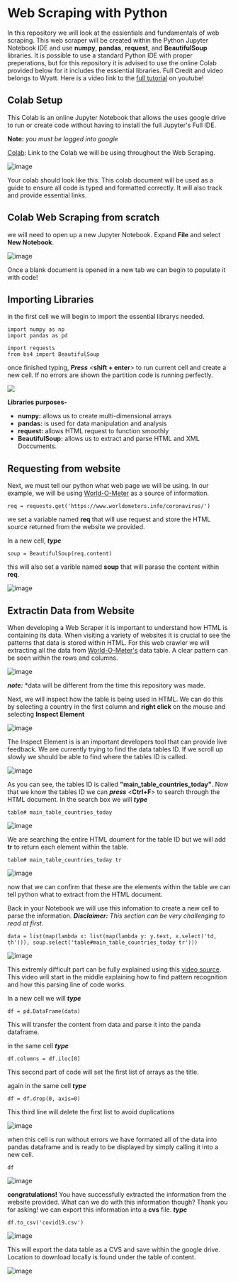 # Web Scraping with Python

In this repository we will look at the essientials and fundamentals of web scraping. This web scraper will be created within the Python Jupyter Notebook IDE and use **numpy**, **pandas**, **request**, and **BeautifulSoup** libraries. It is possible to use a standard Python IDE with proper preperations, but for this repository it is advised to use the online Colab provided below for it includes the essiential libraries. Full Credit and video belongs to Wyatt. Here is a video link to the [full tutorial](https://www.youtube.com/watch?v=Ssi1A8FAAFI) on youtube!

## Colab Setup

This Colab is an online Jupyter Notebook that allows the uses google drive to run or create code without having to install the full Jupyter's Full IDE. 

**Note:** *you must be logged into google*

[Colab](https://colab.research.google.com/drive/1KGh5r59YJuNRCR3JRhJCJojgt9vR8IUW#scrollTo=7RyOhSZaiM7R): Link to the Colab we will be using throughout the Web Scraping.


![image](https://raw.githubusercontent.com/jordanadrianoo/Hack-Quarantine-2020/master/Repository%20Images/Web%20Scraper%20Images/Colab%20demo.JPG)

Your colab should look like this. This colab document will be used as a guide to ensure all code is typed and formatted correctly. It will also track and provide essential links. 

## Colab Web Scraping from scratch

we will need to open up a new Jupyter Notebook. Expand **File** and select **New Notebook**.

![image](https://github.com/jordanadrianoo/Hack-Quarantine-2020/blob/master/Repository%20Images/Web%20Scraper%20Images/Colab%20New%20Notebook%20demo.JPG?raw=true)

Once a blank document is opened in a new tab we can begin to populate it with code!

## Importing Libraries

in the first cell we will begin to import the essential librarys needed.
```
import numpy as np
import pandas as pd

import requests
from bs4 import BeautifulSoup
```
once finished typing, ***Press*** <**shift + enter**> to run current cell and create a new cell. If no errors are shown the partition code is running perfectly.

<img src="https://raw.githubusercontent.com/jordanadrianoo/Hack-Quarantine-2020/master/Repository%20Images/Web%20Scraper%20Images/Import%20Libraries%20Demo.JPG">

**Libraries purposes-**
- **numpy:** allows us to create multi-dimensional arrays
- **pandas:** is used for data manipulation and analysis
- **request:** allows HTML request to function smoothly
- **BeautifulSoup:** allows us to extract and parse HTML and XML Doccuments.

## Requesting from website 

Next, we must tell our python what web page we will be using. In our example, we will be using [World-O-Meter](https://www.worldometers.info/coronavirus/) as a source of information.

```
req = requests.get('https://www.worldometers.info/coronavirus/')
```

we set a variable named **req** that will use request and store the HTML source returned from the website we provided.

In a new cell, ***type***

```
soup = BeautifulSoup(req.content)
```

this will also set a varible named **soup** that will parase the content within **req**.

![image](https://raw.githubusercontent.com/jordanadrianoo/Hack-Quarantine-2020/master/Repository%20Images/Web%20Scraper%20Images/parsing%20HTML.JPG)

## Extractin Data from Website

When developing a Web Scraper it is important to understand how HTML is containing its data. When visiting a variety of websites it is crucial to see the patterns that data is stored within HTML. For this web crawler we will extracting all the data from [World-O-Meter's](https://www.worldometers.info/coronavirus/) data table. A clear pattern can be seen within the rows and columns.

![image](https://raw.githubusercontent.com/jordanadrianoo/Hack-Quarantine-2020/master/Repository%20Images/Web%20Scraper%20Images/data%20table.JPG)

***note:*** *data will be different from the time this repository was made. 

Next, we will inspect how the table is being used in HTML. We can do this by selecting a country in the first column and **right click** on the mouse and selecting **Inspect Element**

![image](https://raw.githubusercontent.com/jordanadrianoo/Hack-Quarantine-2020/master/Repository%20Images/Web%20Scraper%20Images/data%20table%20Inspect%20Element.JPG)

The Inspect Element is is an important developers tool that can provide live feedback. We are currently trying to find the data tables ID. If we scroll up slowly we should be able to find where the tables ID is called.

![image](https://raw.githubusercontent.com/jordanadrianoo/Hack-Quarantine-2020/master/Repository%20Images/Web%20Scraper%20Images/data%20table%20ID.JPG)

As you can see, the tables ID is called **"main_table_countries_today"**. Now that we know the tables ID we can ***press*** <**Ctrl+F**> to search through the HTML document. In the search box we will ***type***

```
table# main_table_countries_today
```

![image](https://raw.githubusercontent.com/jordanadrianoo/Hack-Quarantine-2020/master/Repository%20Images/Web%20Scraper%20Images/data%20table%20find%20ID.JPG)

We are searching the entire HTML doument for the table ID but we will add **tr** to return each element within the table. 

 ```
table# main_table_countries_today tr
```

![image](https://raw.githubusercontent.com/jordanadrianoo/Hack-Quarantine-2020/master/Repository%20Images/Web%20Scraper%20Images/Table%20Elements.JPG)

now that we can confirm that these are the elements within the table we can tell python what to extract from the HTML document.

Back in your Notebook we will use this infomation to create a new cell to parse the information. ***Disclaimer:*** *This section can be very challenging to read at first*. 

```
data = list(map(lambda x: list(map(lambda y: y.text, x.select('td, th'))), soup.select('table#main_table_countries_today tr')))
```

![image](https://raw.githubusercontent.com/jordanadrianoo/Hack-Quarantine-2020/master/Repository%20Images/Web%20Scraper%20Images/Parsing%20the%20table.JPG)

This extremly difficult part can be fully explained using this [video source](http://www.youtube.com/watch?v=Ssi1A8FAAFI&t=16m25s). This video will start in the middle explaining how to find pattern recognition and how this parsing line of code works. 

In a new cell we will ***type***

```
df = pd.DataFrame(data)
```

This will transfer the content from data and parse it into the panda dataframe.

in the same cell ***type***

```
df.columns = df.iloc[0]
```
This second part of code will set the first list of arrays as the title. 

again in the same cell ***type***

```
df = df.drop(0, axis=0)
```

This third line will delete the first list to avoid duplications

![image](https://raw.githubusercontent.com/jordanadrianoo/Hack-Quarantine-2020/master/Repository%20Images/Web%20Scraper%20Images/formating.JPG)

when this cell is run without errors we have formated all of the data into pandas dataframe and is ready to be displayed by simply calling it into a new cell.

```
df
```
![image](https://raw.githubusercontent.com/jordanadrianoo/Hack-Quarantine-2020/master/Repository%20Images/Web%20Scraper%20Images/Our%20Data%20Table.JPG)


**congratulations!** You have successfully extracted the information from the website provided. What can we do with this information though? Thank you for asking! we can export this information into a **cvs** file. ***type***

```
df.to_csv('covid19.csv')
```

![image](https://raw.githubusercontent.com/jordanadrianoo/Hack-Quarantine-2020/master/Repository%20Images/Web%20Scraper%20Images/Export%20to%20CSV.JPG)

This will export the data table as a CVS and save within the google drive. Location to download locally is found under the table of content.

![image](https://raw.githubusercontent.com/jordanadrianoo/Hack-Quarantine-2020/master/Repository%20Images/Web%20Scraper%20Images/CSV%20location.JPG)
